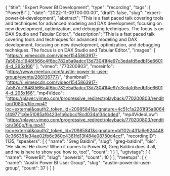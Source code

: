 {
  "title": "Expert Power BI Development",
  "type": "recording",
  "tags": [
    "PowerBI"
  ],
  "date": "2022-11-09T00:00:00",
  "draft": false,
  "slug": "expert-power-bi-development",
  "abstract": "This is a fast paced talk covering tools and techniques for advanced modeling and DAX development, focusing on new development, optimization, and debugging techniques. The focus is on DAX Studio and Tabular Editor.",
  "description": "This is a fast paced talk covering tools and techniques for advanced modeling and DAX development, focusing on new development, optimization, and debugging techniques. The focus is on DAX Studio and Tabular Editor.",
  "images": [
    "https://i.vimeocdn.com/video/1545863917-7a587dc1648f566c4f6bc782e5a9adcc13d73041f4e97c3edafd5edb15e66014-d_295x166"
  ],
  "vimeo": "770200803",
  "moreinfo": "https://www.meetup.com/austin-power-bi-user-group/events/288136777/",
  "thumbnail": "https://i.vimeocdn.com/video/1545863917-7a587dc1648f566c4f6bc782e5a9adcc13d73041f4e97c3edafd5edb15e66014-d_295x166",
  "mp4Video": "https://player.vimeo.com/progressive_redirect/playback/770200803/rendition/1080p/file.mp4?loc=external&oauth2_token_id=20985841&signature=4c51c1a2261f95a8064cf49771c6e51085af6423e1b6dbccf8cd034a134cbded",
  "mp4VideoLow": "https://player.vimeo.com/progressive_redirect/playback/770200803/rendition/360p/file.mp4?loc=external&oauth2_token_id=20985841&signature=bf102c431a6e9244480c366351e34ae02fb6c960c4361fd13f484e08750d4ccf",
  "recordingID": 1135,
  "speakers": [
    {
      "name": "Greg Baldini",
      "slug": "greg-baldini",
      "bio": "He slices! He dices! When it comes to Power BI, Greg Baldini does it all, and he is here to show you how to, too!",
      "count": 1
    }
  ],
  "ugtvtags": [
    {
      "name": "PowerBI",
      "slug": "powerbi",
      "count": 10
    }
  ],
  "meetups": [
    {
      "name": "Austin Power BI User Group",
      "slug": "austin-power-bi-user-group",
      "count": 37
    }
  ]
}